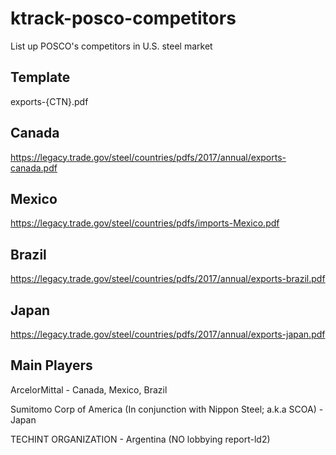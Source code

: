 # ktrack-posco-competitors
List up POSCO's competitors in U.S. steel market

## Template
exports-{CTN}.pdf


## Canada 
https://legacy.trade.gov/steel/countries/pdfs/2017/annual/exports-canada.pdf

## Mexico
https://legacy.trade.gov/steel/countries/pdfs/imports-Mexico.pdf

## Brazil
https://legacy.trade.gov/steel/countries/pdfs/2017/annual/exports-brazil.pdf

## Japan 
https://legacy.trade.gov/steel/countries/pdfs/2017/annual/exports-japan.pdf

## Main Players

ArcelorMittal - Canada, Mexico, Brazil

Sumitomo Corp of America (In conjunction with Nippon Steel; a.k.a SCOA) - Japan

TECHINT ORGANIZATION - Argentina (NO lobbying report-ld2)
